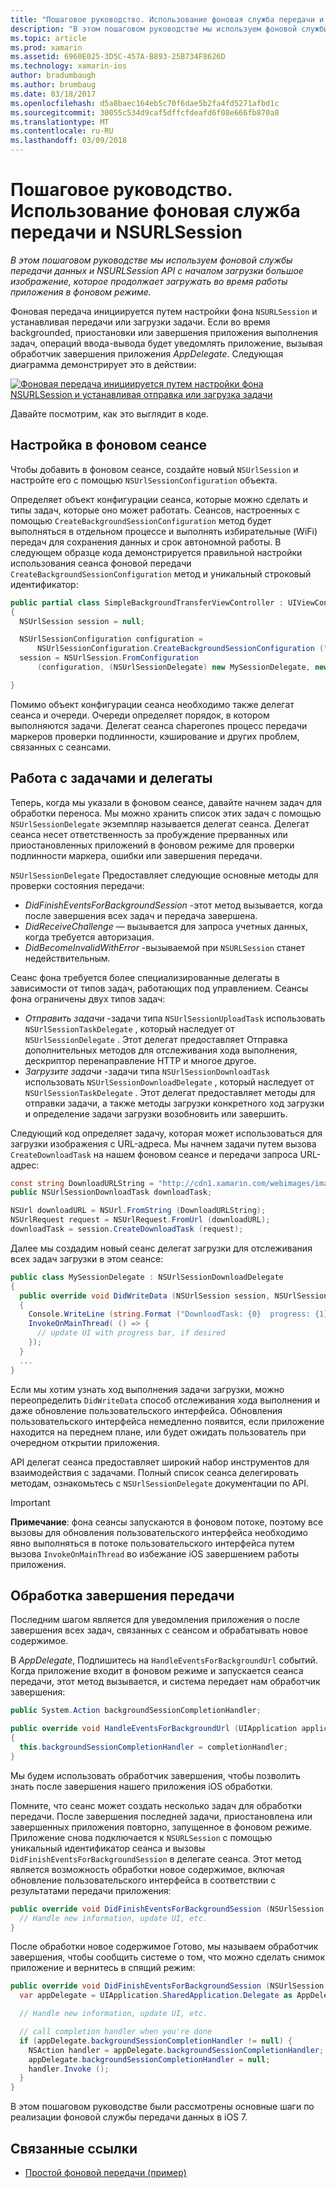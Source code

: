 ```yaml
---
title: "Пошаговое руководство. Использование фоновая служба передачи и NSURLSession"
description: "В этом пошаговом руководстве мы используем фоновой службы передачи данных и NSURLSession API с началом загрузки большое изображение, которое продолжает загружать во время работы приложения в фоновом режиме."
ms.topic: article
ms.prod: xamarin
ms.assetid: 6960E025-3D5C-457A-B893-25B734F8626D
ms.technology: xamarin-ios
author: bradumbaugh
ms.author: brumbaug
ms.date: 03/18/2017
ms.openlocfilehash: d5a8baec164eb5c70f6dae5b2fa4fd5271afbd1c
ms.sourcegitcommit: 30055c534d9caf5dffcfdeafd6f08e666fb870a8
ms.translationtype: MT
ms.contentlocale: ru-RU
ms.lasthandoff: 03/09/2018
---
```

# <a name="walkthrough---using-background-transfer-service-and-nsurlsession"></a>Пошаговое руководство. Использование фоновая служба передачи и NSURLSession

_В этом пошаговом руководстве мы используем фоновой службы передачи данных и NSURLSession API с началом загрузки большое изображение, которое продолжает загружать во время работы приложения в фоновом режиме._

Фоновая передача инициируется путем настройки фона `NSURLSession` и устанавливая передачи или загрузки задачи. Если во время backgrounded, приостановки или завершения приложения выполнения задач, операций ввода-вывода будет уведомлять приложение, вызывая обработчик завершения приложения *AppDelegate*. Следующая диаграмма демонстрирует это в действии:

 [![](background-transfer-walkthrough-images/transfer.png "Фоновая передача инициируется путем настройки фона NSURLSession и устанавливая отправка или загрузка задачи")](background-transfer-walkthrough-images/transfer.png#lightbox)

Давайте посмотрим, как это выглядит в коде.

## <a name="configuring-a-background-session"></a>Настройка в фоновом сеансе

Чтобы добавить в фоновом сеансе, создайте новый `NSUrlSession` и настройте его с помощью `NSUrlSessionConfiguration` объекта.

Определяет объект конфигурации сеанса, которые можно сделать и типы задач, которые оно может работать.
Сеансов, настроенных с помощью `CreateBackgroundSessionConfiguration` метод будет выполняться в отдельном процессе и выполнять избирательные (WiFi) передач для сохранения данных и срок автономной работы.
В следующем образце кода демонстрируется правильной настройки использования сеанса фоновой передачи `CreateBackgroundSessionConfiguration` метод и уникальный строковый идентификатор:

```csharp
public partial class SimpleBackgroundTransferViewController : UIViewController
{
  NSUrlSession session = null;

  NSUrlSessionConfiguration configuration =
      NSUrlSessionConfiguration.CreateBackgroundSessionConfiguration ("com.SimpleBackgroundTransfer.BackgroundSession");
  session = NSUrlSession.FromConfiguration
      (configuration, (NSUrlSessionDelegate) new MySessionDelegate, new NSOperationQueue());

}
```

Помимо объект конфигурации сеанса необходимо также делегат сеанса и очереди.
Очереди определяет порядок, в котором выполняются задачи. Делегат сеанса chaperones процесс передачи маркеров проверки подлинности, кэширование и других проблем, связанных с сеансами.

## <a name="working-with-tasks-and-delegates"></a>Работа с задачами и делегаты

Теперь, когда мы указали в фоновом сеансе, давайте начнем задач для обработки переноса. Мы можно хранить список этих задач с помощью `NSUrlSessionDelegate` экземпляр называется делегат сеанса. Делегат сеанса несет ответственность за пробуждение прерванных или приостановленных приложений в фоновом режиме для проверки подлинности маркера, ошибки или завершения передачи.

`NSUrlSessionDelegate` Предоставляет следующие основные методы для проверки состояния передачи:

-  *DidFinishEventsForBackgroundSession* -этот метод вызывается, когда после завершения всех задач и передача завершена.
-  *DidReceiveChallenge* — вызывается для запроса учетных данных, когда требуется авторизация.
-  *DidBecomeInvalidWithError* -вызываемой при `NSURLSession` станет недействительным.


Сеанс фона требуется более специализированные делегаты в зависимости от типов задач, работающих под управлением. Сеансы фона ограничены двух типов задач:

-  *Отправить задачи* -задачи типа `NSUrlSessionUploadTask` использовать `NSUrlSessionTaskDelegate` , который наследует от `NSUrlSessionDelegate` . Этот делегат предоставляет Отправка дополнительных методов для отслеживания хода выполнения, дескриптор перенаправление HTTP и многое другое.
-  *Загрузите задачи* -задачи типа `NSUrlSessionDownloadTask` использовать `NSUrlSessionDownloadDelegate` , который наследует от `NSUrlSessionTaskDelegate` . Этот делегат предоставляет методы для отправки задачи, а также методы загрузки конкретного ход загрузки и определение задачи загрузки возобновить или завершить.


Следующий код определяет задачу, которая может использоваться для загрузки изображения с URL-адреса. Мы начнем задачи путем вызова `CreateDownloadTask` на нашем фоновом сеансе и передачи запроса URL-адрес:

```csharp
const string DownloadURLString = "http://cdn1.xamarin.com/webimages/images/xamarin.png";
public NSUrlSessionDownloadTask downloadTask;

NSUrl downloadURL = NSUrl.FromString (DownloadURLString);
NSUrlRequest request = NSUrlRequest.FromUrl (downloadURL);
downloadTask = session.CreateDownloadTask (request);
```

Далее мы создадим новый сеанс делегат загрузки для отслеживания всех задач загрузки в этом сеансе:

```csharp
public class MySessionDelegate : NSUrlSessionDownloadDelegate
{
  public override void DidWriteData (NSUrlSession session, NSUrlSessionDownloadTask downloadTask, long bytesWritten, long totalBytesWritten, long totalBytesExpectedToWrite)
  {
    Console.WriteLine (string.Format ("DownloadTask: {0}  progress: {1}", downloadTask, progress));
    InvokeOnMainThread( () => {
      // update UI with progress bar, if desired
    });
  }
  ...
}
```

Если мы хотим узнать ход выполнения задачи загрузки, можно переопределить `DidWriteData` способ отслеживания хода выполнения и даже обновление пользовательского интерфейса. Обновления пользовательского интерфейса немедленно появится, если приложение находится на переднем плане, или будет ожидать пользователь при очередном открытии приложения.

API делегат сеанса предоставляет широкий набор инструментов для взаимодействия с задачами. Полный список сеанса делегировать методам, ознакомьтесь с `NSUrlSessionDelegate` документации по API.

> [!IMPORTANT]
> **Примечание**: фона сеансы запускаются в фоновом потоке, поэтому все вызовы для обновления пользовательского интерфейса необходимо явно выполняться в потоке пользовательского интерфейса путем вызова `InvokeOnMainThread` во избежание iOS завершением работы приложения. 


## <a name="handling-transfer-completion"></a>Обработка завершения передачи

Последним шагом является для уведомления приложения о после завершения всех задач, связанных с сеансом и обрабатывать новое содержимое.

В *AppDelegate*, Подпишитесь на `HandleEventsForBackgroundUrl` событий. Когда приложение входит в фоновом режиме и запускается сеанса передачи, этот метод вызывается, и система передает нам обработчик завершения:

```csharp
public System.Action backgroundSessionCompletionHandler;

public override void HandleEventsForBackgroundUrl (UIApplication application, string sessionIdentifier, System.Action completionHandler)
{
  this.backgroundSessionCompletionHandler = completionHandler;
}
```

Мы будем использовать обработчик завершения, чтобы позволить знать после завершения нашего приложения iOS обработки.

Помните, что сеанс может создать несколько задач для обработки передачи. После завершения последней задачи, приостановлена или завершенных приложения повторно, запущенное в фоновом режиме. Приложение снова подключается к `NSURLSession` с помощью уникальный идентификатор сеанса и вызовы `DidFinishEventsForBackgroundSession` в делегате сеанса. Этот метод является возможность обработки новое содержимое, включая обновление пользовательского интерфейса в соответствии с результатами передачи приложения:

```csharp
public override void DidFinishEventsForBackgroundSession (NSUrlSession session) {
  // Handle new information, update UI, etc.
}
```

После обработки новое содержимое Готово, мы называем обработчик завершения, чтобы сообщить системе о том, что можно сделать снимок приложение и вернитесь в спящий режим:

```csharp
public override void DidFinishEventsForBackgroundSession (NSUrlSession session) {
  var appDelegate = UIApplication.SharedApplication.Delegate as AppDelegate;

  // Handle new information, update UI, etc.

  // call completion handler when you're done
  if (appDelegate.backgroundSessionCompletionHandler != null) {
    NSAction handler = appDelegate.backgroundSessionCompletionHandler;
    appDelegate.backgroundSessionCompletionHandler = null;
    handler.Invoke ();
  }
}
```

В этом пошаговом руководстве были рассмотрены основные шаги по реализации фоновой службы передачи данных в iOS 7.



## <a name="related-links"></a>Связанные ссылки

- [Простой фоновой передачи (пример)](https://developer.xamarin.com/samples/monotouch/SimpleBackgroundTransfer/)
